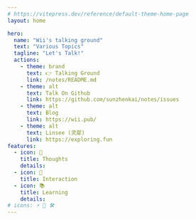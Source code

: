 ```yaml
---
# https://vitepress.dev/reference/default-theme-home-page
layout: home

hero:
  name: "Wii's talking ground"
  text: "Various Topics"
  tagline: "Let's Talk!"
  actions:
    - theme: brand
      text: 👉 Talking Ground
      link: /notes/README.md
    - theme: alt
      text: Talk On Github
      link: https://github.com/sunzhenkai/notes/issues
    - theme: alt
      text: Blog
      link: https://wii.pub/
    - theme: alt
      text: Linsee (灵犀)
      link: https://exploring.fun
features:
  - icon: 💭
    title: Thoughts
    details: 
  - icon: 💬
    title: Interaction
  - icon: 📚
    title: Learning
    details: 
# icons: ⚡️ 🖖 🛠️
---
```

